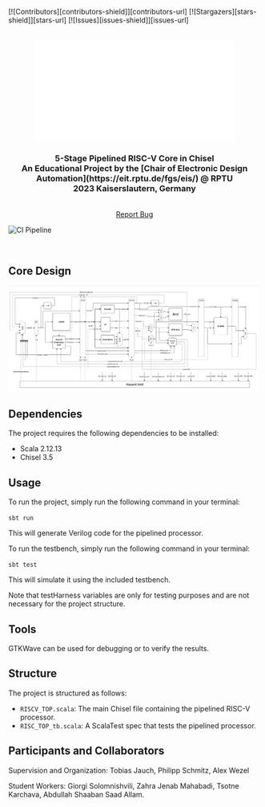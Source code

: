 <div id="top"></div>
<!--
*** Thanks for checking out the Best-README-Template. If you have a suggestion
*** that would make this better, please fork the repo and create a pull request
*** or simply open an issue with the tag "enhancement".
*** Don't forget to give the project a star!
*** Thanks again! Now go create something AMAZING! :D
-->

<!-- PROJECT SHIELDS -->
<!--
*** I'm using markdown "reference style" links for readability.
*** Reference links are enclosed in brackets [ ] instead of parentheses ( ).
*** See the bottom of this document for the declaration of the reference variables
*** for contributors-url, forks-url, etc. This is an optional, concise syntax you may use.
*** https://www.markdownguide.org/basic-syntax/#reference-style-links
-->
[![Contributors][contributors-shield]][contributors-url]
[![Stargazers][stars-shield]][stars-url]
[![Issues][issues-shield]][issues-url]

<!--
[![MIT License][license-shield]][license-url]
[![LinkedIn][linkedin-shield]][linkedin-url]
-->


<!-- PROJECT LOGO -->
<br />
<div align="center">
  <a href="https://github.com/RPTU-EIS/RISCV-Core">
    <img src="fig/RPTU_logo.png" alt="Logo" width="400" height="200">
  </a>
  <h3 align="center">
  5-Stage Pipelined RISC-V Core in Chisel
  <br />
  An Educational Project by the [Chair of Electronic Design Automation](https://eit.rptu.de/fgs/eis/) @ RPTU
  <br />
  2023 Kaiserslautern, Germany
  </h3>

  <p align="center">
    <br />
    <a href="https://github.com/RPTU-EIS/RISCV-Core/issues">Report Bug</a> 
  </p>
</div>

 ![CI Pipeline](https://github.com/RPTU-EIS/RISCV-Core/actions/workflows/scala.yml/badge.svg?event=push)

<br />

<!-- TABLE OF CONTENTS 
<details>
  <summary>Table of Contents</summary>
  <ol>
    <li>
      <a href="#about-the-project">About The Project</a>
    </li>
    <li>
      <a href="#getting-started">Getting Started</a>
      <ul>
        <li><a href="#prerequisites">Prerequisites</a></li>
        <li><a href="#installation">Installation</a></li>
      </ul>
    </li>
    <li><a href="#roadmap">Roadmap</a></li>
    <li><a href="#contact">Contact</a></li>
    <li><a href="#acknowledgments">Acknowledgments</a></li>
  </ol>
</details> -->


## Core Design

<img src="fig/RISC-V_Core_Pipeline.png" alt="Pipelines RISC-V Core Design" width="500">

## Dependencies

The project requires the following dependencies to be installed:

- Scala 2.12.13
- Chisel 3.5

## Usage

To run the project, simply run the following command in your terminal:

`sbt run`


This will generate Verilog code for the pipelined processor.

To run the testbench, simply run the following command in your terminal:

`sbt test`

This will simulate it using the included testbench.

Note that testHarness variables are only for testing purposes and are not necessary for the project structure.

## Tools

GTKWave can be used for debugging or to verify the results.

## Structure

The project is structured as follows:

- `RISCV_TOP.scala`: The main Chisel file containing the pipelined RISC-V processor.
- `RISC_TOP_tb.scala`: A ScalaTest spec that tests the pipelined processor.

## Participants and Collaborators

Supervision and Organization: Tobias Jauch, Philipp Schmitz, Alex Wezel

Student Workers: Giorgi Solomnishvili, Zahra Jenab Mahabadi, Tsotne Karchava, Abdullah Shaaban Saad Allam.
